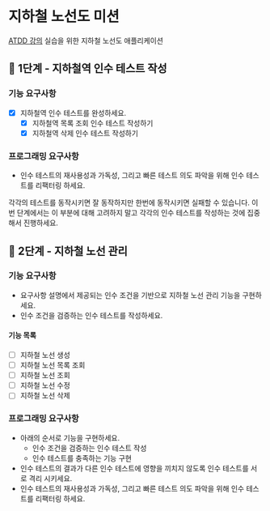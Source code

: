 # 지하철 노선도 미션
[ATDD 강의](https://edu.nextstep.camp/c/R89PYi5H) 실습을 위한 지하철 노선도 애플리케이션

## 🚀 1단계 - 지하철역 인수 테스트 작성  

### 기능 요구사항  

- [x] 지하철역 인수 테스트를 완성하세요.  
    - [x] 지하철역 목록 조회 인수 테스트 작성하기  
    - [x] 지하철역 삭제 인수 테스트 작성하기
    
### 프로그래밍 요구사항  

- 인수 테스트의 재사용성과 가독성, 그리고 빠른 테스트 의도 파악을 위해 인수 테스트를 리팩터링 하세요.  

각각의 테스트를 동작시키면 잘 동작하지만 한번에 동작시키면 실패할 수 있습니다. 이번 단계에서는 이 부분에 대해 고려하지 말고 각각의 인수 테스트를 작성하는 것에 집중해서 진행하세요.


## 🚀 2단계 - 지하철 노선 관리

### 기능 요구사항

- 요구사항 설명에서 제공되는 인수 조건을 기반으로 지하철 노선 관리 기능을 구현하세요.  
- 인수 조건을 검증하는 인수 테스트를 작성하세요.  

#### 기능 목록

-[ ] 지하철 노선 생성  
-[ ] 지하철 노선 목록 조회  
-[ ] 지하철 노선 조회  
-[ ] 지하철 노선 수정  
-[ ] 지하철 노선 삭제  

### 프로그래밍 요구사항  

- 아래의 순서로 기능을 구현하세요.  
  - 인수 조건을 검증하는 인수 테스트 작성  
  - 인수 테스트를 충족하는 기능 구현  
- 인수 테스트의 결과가 다른 인수 테스트에 영향을 끼치지 않도록 인수 테스트를 서로 격리 시키세요.  
- 인수 테스트의 재사용성과 가독성, 그리고 빠른 테스트 의도 파악을 위해 인수 테스트를 리팩터링 하세요.
